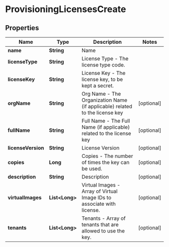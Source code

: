 

# ProvisioningLicensesCreate

## Properties

Name | Type | Description | Notes
------------ | ------------- | ------------- | -------------
**name** | **String** | Name | 
**licenseType** | **String** | License Type - The license type code. | 
**licenseKey** | **String** | License Key - The license key, to be kept a secret. | 
**orgName** | **String** | Org Name - The Organization Name (if applicable) related to the license key |  [optional]
**fullName** | **String** | Full Name - The Full Name (if applicable) related to the license key |  [optional]
**licenseVersion** | **String** | License Version |  [optional]
**copies** | **Long** | Copies - The number of times the key can be used. |  [optional]
**description** | **String** | Description |  [optional]
**virtualImages** | **List&lt;Long&gt;** | Virtual Images - Array of Virtual Image IDs to associate with license. |  [optional]
**tenants** | **List&lt;Long&gt;** | Tenants - Array of tenants that are allowed to use the key. |  [optional]



